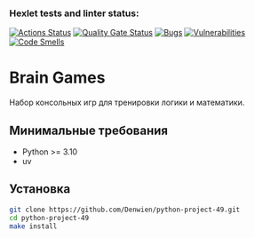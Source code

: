 ### Hexlet tests and linter status:
[![Actions Status](https://github.com/Denwien/python-project-49/actions/workflows/hexlet-check.yml/badge.svg)](https://github.com/Denwien/python-project-49/actions)
[![Quality Gate Status](https://sonarcloud.io/api/project_badges/measure?project=Denwien_python-project-49&metric=alert_status)](https://sonarcloud.io/summary/new_code?id=Denwien_python-project-49)
[![Bugs](https://sonarcloud.io/api/project_badges/measure?project=Denwien_python-project-49&metric=bugs)](https://sonarcloud.io/summary/new_code?id=Denwien_python-project-49)
[![Vulnerabilities](https://sonarcloud.io/api/project_badges/measure?project=Denwien_python-project-49&metric=vulnerabilities)](https://sonarcloud.io/summary/new_code?id=Denwien_python-project-49)
[![Code Smells](https://sonarcloud.io/api/project_badges/measure?project=Denwien_python-project-49&metric=code_smells)](https://sonarcloud.io/summary/new_code?id=Denwien_python-project-49)

# Brain Games

Набор консольных игр для тренировки логики и математики.  

## Минимальные требования

- Python >= 3.10
- uv

## Установка

```bash
git clone https://github.com/Denwien/python-project-49.git
cd python-project-49
make install

